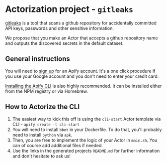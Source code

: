 # Actorization project - `gitleaks`

[gitleaks](https://github.com/gitleaks/gitleaks) is a tool that scans a github repository for accidentally committed API keys, passwords and other sensitive information.

We propose that you make an Actor that accepts a github repository name and outputs the discovered secrets in the default dataset.

## General instructions

You will need to [sign up](https://console.apify.com/sign-up) for an Apify account. It's a one click procedure if you use your Google account and you don't need to enter your credit card.

[Installing the Apify CLI](https://docs.apify.com/cli/docs/installation) is also highly recommended. It can be installed either from the NPM registry or via Homebrew.

## How to Actorize the CLI

1. The easiest way to kick this off is using the `cli-start` Actor template via CLI - `apify create -t cli-start`
2. You will need to install `bbot` in your Dockerfile. To do that, you'll probably need to install `python` via `apk`.
3. Then, you are free to implement the logic of your Actor in `main.sh`. You can of course add additional files if needed.
4. Use the links in the generated projects `README.md` for further information and don't hesitate to ask us!
